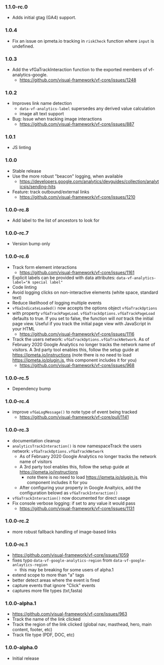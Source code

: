 ### 1.1.0-rc.0

* Adds initial gtag (GA4) support.

### 1.0.4

* Fix an issue on ipmeta.io tracking in `riskCheck` function where `input` is undefined.

### 1.0.3

* Add the vfGaTrackInteraction function to the exported members of vf-analytics-google.
  * https://github.com/visual-framework/vf-core/issues/1248

### 1.0.2

* Improves link name detection
  * `data-vf-analytics-label` supersedes any derived value calculation
  * image alt text support
* Bug: Issue when tracking image interactions
  * https://github.com/visual-framework/vf-core/issues/887

### 1.0.1

* JS linting

### 1.0.0

* Stable release
* Use the more robust "beacon" logging, when available
  * https://developers.google.com/analytics/devguides/collection/analyticsjs/sending-hits
* Feature: track outbound/external links
  * https://github.com/visual-framework/vf-core/issues/1210

### 1.0.0-rc.8

* Add label to the list of ancestors to look for

### 1.0.0-rc.7

* Version bump only

### 1.0.0-rc.6

* Track form element interactions
  * https://github.com/visual-framework/vf-core/issues/1161
* Explicit labels can be provided with data attributes: `data-vf-analytics-label="A special label"`
* Code linting
* Avoid logging clicks on non-interactive elements (white space, standard text)
* Reduce likelihood of logging multiple events
* `vfGaIndicateLoaded()` now accepts the options object `vfGaTrackOptions`
* with property `vfGaTrackPageLoad`. `vfGaTrackOptions.vfGaTrackPageLoad` defaults to true. If you set to false, the function will _not_ track the initial page view. Useful if you track the initial page view with JavaScript in your HTML
  * https://github.com/visual-framework/vf-core/issues/1116
* Track the users network: `vfGaTrackOptions.vfGaTrackNetwork`. As of February 2020 Google Analytics no longer tracks the network name of visitors. A 3rd party tool enables this, follow the setup guide at https://ipmeta.io/instructions (note there is no need to load https://ipmeta.io/plugin.js, this component includes it for you)
  * https://github.com/visual-framework/vf-core/issues/968

### 1.0.0-rc.5

* Dependency bump

### 1.0.0-rc.4

* improve `vfGaLogMessage()` to note type of event being tracked
  * https://github.com/visual-framework/vf-core/pull/1141

### 1.0.0-rc.3

* documentation cleanup
* `analyticsTrackInteraction()` is now namespaceTrack the users network: `vfGaTrackOptions.vfGaTrackNetwork`
  - As of February 2020 Google Analytics no longer tracks the network name of visitors
  - A 3rd party tool enables this, follow the setup guide at https://ipmeta.io/instructions
    - note there is no need to load https://ipmeta.io/plugin.js, this component includes it for you
  - After configuring your property in Google Analtyics, add the configuration belowd as `vfGaTrackInteraction()`
* `vfGaTrackInteraction()` now documented for direct usage
* Fix console verbose logging: if set to any value it would pass
  * https://github.com/visual-framework/vf-core/issues/1131

### 1.0.0-rc.2

* more robust fallback handling of image-based links

### 1.0.0-rc.1

* https://github.com/visual-framework/vf-core/issues/1059
* fixes typo `data-vf-google-analytics-region` from `data-vf-google-anlaytics-region`
  * this may be breaking for some users of alpha.1
* extend scope to more than "a" tags
* better detect areas where the event is fired
* capture events that ignore "Click" events
* captures more file types (txt,fasta)

### 1.0.0-alpha.1

* https://github.com/visual-framework/vf-core/issues/963
* Track the name of the link clicked
* Track the region of the link clicked (global nav, masthead, hero, main content, footer, etc)
* Track file type (PDF, DOC, etc)

### 1.0.0-alpha.0

* Initial release
